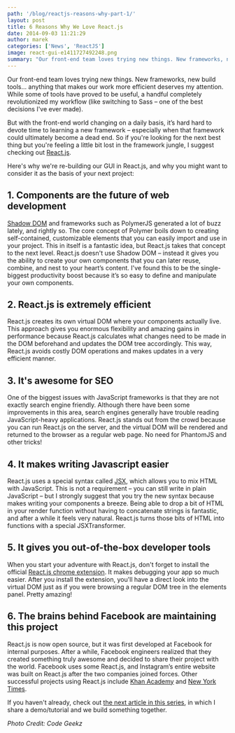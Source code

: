```yaml
---
path: '/blog/reactjs-reasons-why-part-1/'
layout: post
title: 6 Reasons Why We Love React.js
date: 2014-09-03 11:21:29
author: marek
categories: ['News', 'ReactJS']
image: react-gui-e1411727492248.png
summary: "Our front-end team loves trying new things. New frameworks, new build tools… anything that makes our work more efficient deserves my attention. While some of tools have proved to be useful, a handful completely revolutionized my workflow (like switching to Sass – one of the best decisions I’ve ever made). But with the front-end world changing on a daily basis, it’s hard hard to devote time to learning a new framework – especially when that framework could ultimately become a dead end. So if you’re looking for the next best thing but you’re feeling a little bit lost in the framework jungle, I suggest checking out React.js. Here’s why we’re re-building our GUI in React.js, and why you might want to consider it as the basis of your next project"
---
```

Our front-end team loves trying new things. New frameworks, new build tools... anything that makes our work more efficient deserves my attention. While some of tools have proved to be useful, a handful completely revolutionized my workflow (like switching to Sass – one of the best decisions I've ever made).

But with the front-end world changing on a daily basis, it’s hard hard to devote time to learning a new framework – especially when that framework could ultimately become a dead end. So if you're looking for the next best thing but you're feeling a little bit lost in the framework jungle, I suggest checking out <a href="http://facebook.github.io/react/">React.js</a>.

Here's why we're re-building our GUI in React.js, and why you might want to consider it as the basis of your next project:<!--more-->
<h2>1. Components are the future of web development</h2>
<a href="http://www.polymer-project.org/platform/shadow-dom.html">Shadow DOM</a> and frameworks such as PolymerJS generated a lot of buzz lately, and rightly so. The core concept of Polymer boils down to creating self-contained, customizable elements that you can easily import and use in your project. This in itself is a fantastic idea, but React.js takes that concept to the next level. React.js doesn't use Shadow DOM – instead it gives you the ability to create your own components that you can later reuse, combine, and nest to your heart’s content. I've found this to be the single-biggest productivity boost because it’s so easy to define and manipulate your own components.
<h2>2. React.js is extremely efficient</h2>
React.js creates its own virtual DOM where your components actually live. This approach gives you enormous flexibility and amazing gains in performance because React.js calculates what changes need to be made in the DOM beforehand and updates the DOM tree accordingly. This way, React.js avoids costly DOM operations and makes updates in a very efficient manner.
<h2>3. It's awesome for SEO</h2>
One of the biggest issues with JavaScript frameworks is that they are not exactly search engine friendly. Although there have been some improvements in this area, search engines generally have trouble reading JavaScript-heavy applications. React.js stands out from the crowd because you can run React.js on the server, and the virtual DOM will be rendered and returned to the browser as a regular web page. No need for PhantomJS and other tricks!
<h2>4. It makes writing Javascript easier</h2>
React.js uses a special syntax called <a href="http://jsx.github.io/">JSX</a>, which allows you to mix HTML with JavaScript. This is not a requirement – you can still write in plain JavaScript – but I strongly suggest that you try the new syntax because makes writing your components a breeze. Being able to drop a bit of HTML in your render function without having to concatenate strings is fantastic, and after a while it feels very natural. React.js turns those bits of HTML into functions with a special JSXTransformer.
<h2>5. It gives you out-of-the-box developer tools</h2>
When you start your adventure with React.js, don't forget to install the official <a href="https://chrome.google.com/webstore/detail/react-developer-tools/fmkadmapgofadopljbjfkapdkoienihi">React.js chrome extension</a>. It makes debugging your app so much easier. After you install the extension, you'll have a direct look into the virtual DOM just as if you were browsing a regular DOM tree in the elements panel. Pretty amazing!
<h2>6. The brains behind Facebook are maintaining this project</h2>
React.js is now open source, but it was first developed at Facebook for internal purposes. After a while, Facebook engineers realized that they created something truly awesome and decided to share their project with the world. Facebook uses some React.js, and Instagram’s entire website was built on React.js after the two companies joined forces. Other successful projects using React.js include <a href="https://www.khanacademy.org/">Khan Academy</a> and <a href="http://www.nytimes.com">New York Times</a>.

If you haven't already, check out <a href="http://www.syncano.com/getting-started-reactjs-tutorial/">the next article in this series</a>, in which I share a demo/tutorial and we build something together.

<em>Photo Credit: Code Geekz</em>